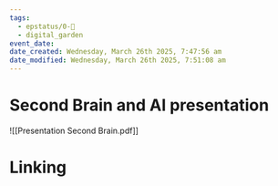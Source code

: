 ```yaml
---
tags:
  - epstatus/0-🌰
  - digital_garden
event_date:
date_created: Wednesday, March 26th 2025, 7:47:56 am
date_modified: Wednesday, March 26th 2025, 7:51:08 am
---
```

# Second Brain and AI presentation

![[Presentation Second Brain.pdf]]

# Linking


